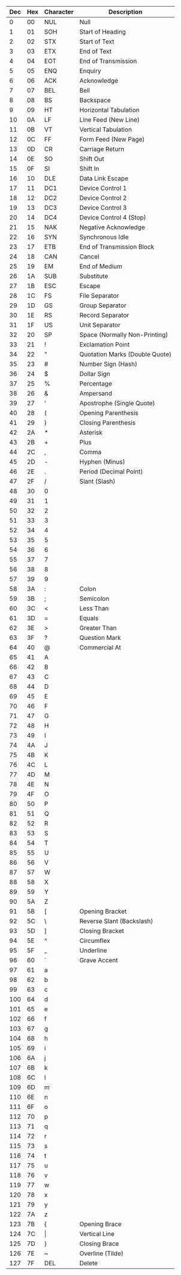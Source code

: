 | **Dec** | **Hex** | **Character** | **Description**                |
| ------- | ------- | ------------- | ------------------------------ |
| 0       | 00      | NUL           | Null                           |
| 1       | 01      | SOH           | Start of Heading               |
| 2       | 02      | STX           | Start of Text                  |
| 3       | 03      | ETX           | End of Text                    |
| 4       | 04      | EOT           | End of Transmission            |
| 5       | 05      | ENQ           | Enquiry                        |
| 6       | 06      | ACK           | Acknowledge                    |
| 7       | 07      | BEL           | Bell                           |
| 8       | 08      | BS            | Backspace                      |
| 9       | 09      | HT            | Horizontal Tabulation          |
| 10      | 0A      | LF            | Line Feed (New Line)           |
| 11      | 0B      | VT            | Vertical Tabulation            |
| 12      | 0C      | FF            | Form Feed (New Page)           |
| 13      | 0D      | CR            | Carriage Return                |
| 14      | 0E      | SO            | Shift Out                      |
| 15      | 0F      | SI            | Shift In                       |
| 16      | 10      | DLE           | Data Link Escape               |
| 17      | 11      | DC1           | Device Control 1               |
| 18      | 12      | DC2           | Device Control 2               |
| 19      | 13      | DC3           | Device Control 3               |
| 20      | 14      | DC4           | Device Control 4 (Stop)        |
| 21      | 15      | NAK           | Negative Acknowledge           |
| 22      | 16      | SYN           | Synchronous Idle               |
| 23      | 17      | ETB           | End of Transmission Block      |
| 24      | 18      | CAN           | Cancel                         |
| 25      | 19      | EM            | End of Medium                  |
| 26      | 1A      | SUB           | Substitute                     |
| 27      | 1B      | ESC           | Escape                         |
| 28      | 1C      | FS            | File Separator                 |
| 29      | 1D      | GS            | Group Separator                |
| 30      | 1E      | RS            | Record Separator               |
| 31      | 1F      | US            | Unit Separator                 |
| 32      | 20      | SP            | Space (Normally Non-Printing)  |
| 33      | 21      | !             | Exclamation Point              |
| 34      | 22      | "             | Quotation Marks (Double Quote) |
| 35      | 23      | #             | Number Sign (Hash)             |
| 36      | 24      | $             | Dollar Sign                    |
| 37      | 25      | %             | Percentage                     |
| 38      | 26      | &             | Ampersand                      |
| 39      | 27      | '             | Apostrophe (Single Quote)      |
| 40      | 28      | (             | Opening Parenthesis            |
| 41      | 29      | )             | Closing Parenthesis            |
| 42      | 2A      | \*            | Asterisk                       |
| 43      | 2B      | +             | Plus                           |
| 44      | 2C      | ,             | Comma                          |
| 45      | 2D      | -             | Hyphen (Minus)                 |
| 46      | 2E      | .             | Period (Decimal Point)         |
| 47      | 2F      | /             | Slant (Slash)                  |
| 48      | 30      | 0             |                                |
| 49      | 31      | 1             |                                |
| 50      | 32      | 2             |                                |
| 51      | 33      | 3             |                                |
| 52      | 34      | 4             |                                |
| 53      | 35      | 5             |                                |
| 54      | 36      | 6             |                                |
| 55      | 37      | 7             |                                |
| 56      | 38      | 8             |                                |
| 57      | 39      | 9             |                                |
| 58      | 3A      | :             | Colon                          |
| 59      | 3B      | ;             | Semicolon                      |
| 60      | 3C      | <             | Less Than                      |
| 61      | 3D      | =             | Equals                         |
| 62      | 3E      | &gt;          | Greater Than                   |
| 63      | 3F      | ?             | Question Mark                  |
| 64      | 40      | @             | Commercial At                  |
| 65      | 41      | A             |                                |
| 66      | 42      | B             |                                |
| 67      | 43      | C             |                                |
| 68      | 44      | D             |                                |
| 69      | 45      | E             |                                |
| 70      | 46      | F             |                                |
| 71      | 47      | G             |                                |
| 72      | 48      | H             |                                |
| 73      | 49      | I             |                                |
| 74      | 4A      | J             |                                |
| 75      | 4B      | K             |                                |
| 76      | 4C      | L             |                                |
| 77      | 4D      | M             |                                |
| 78      | 4E      | N             |                                |
| 79      | 4F      | O             |                                |
| 80      | 50      | P             |                                |
| 81      | 51      | Q             |                                |
| 82      | 52      | R             |                                |
| 83      | 53      | S             |                                |
| 84      | 54      | T             |                                |
| 85      | 55      | U             |                                |
| 86      | 56      | V             |                                |
| 87      | 57      | W             |                                |
| 88      | 58      | X             |                                |
| 89      | 59      | Y             |                                |
| 90      | 5A      | Z             |                                |
| 91      | 5B      | [             | Opening Bracket                |
| 92      | 5C      | \             | Reverse Slant (Backslash)      |
| 93      | 5D      | ]             | Closing Bracket                |
| 94      | 5E      | ^             | Circumflex                     |
| 95      | 5F      | \_            | Underline                      |
| 96      | 60      | `             | Grave Accent                   |
| 97      | 61      | a             |                                |
| 98      | 62      | b             |                                |
| 99      | 63      | c             |                                |
| 100     | 64      | d             |                                |
| 101     | 65      | e             |                                |
| 102     | 66      | f             |                                |
| 103     | 67      | g             |                                |
| 104     | 68      | h             |                                |
| 105     | 69      | i             |                                |
| 106     | 6A      | j             |                                |
| 107     | 6B      | k             |                                |
| 108     | 6C      | l             |                                |
| 109     | 6D      | m             |                                |
| 110     | 6E      | n             |                                |
| 111     | 6F      | o             |                                |
| 112     | 70      | p             |                                |
| 113     | 71      | q             |                                |
| 114     | 72      | r             |                                |
| 115     | 73      | s             |                                |
| 116     | 74      | t             |                                |
| 117     | 75      | u             |                                |
| 118     | 76      | v             |                                |
| 119     | 77      | w             |                                |
| 120     | 78      | x             |                                |
| 121     | 79      | y             |                                |
| 122     | 7A      | z             |                                |
| 123     | 7B      | {             | Opening Brace                  |
| 124     | 7C      | &verbar;      | Vertical Line                  |
| 125     | 7D      | }             | Closing Brace                  |
| 126     | 7E      | ~             | Overline (Tilde)               |
| 127     | 7F      | DEL           | Delete                         |
